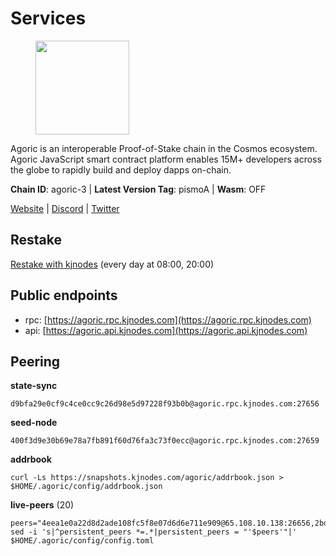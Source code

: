 # Services

<figure><img src="https://raw.githubusercontent.com/kj89/testnet_manuals/main/pingpub/logos/agoric.png" width="150" alt=""><figcaption></figcaption></figure>

Agoric is an interoperable Proof-of-Stake chain in the Cosmos ecosystem.  Agoric JavaScript smart contract platform enables 15M+ developers across the  globe to rapidly build and deploy dapps on-chain.

**Chain ID**: agoric-3 | **Latest Version Tag**: pismoA | **Wasm**: OFF

[Website](https://agoric.com) | [Discord](https://discord.com/invite/qDW8DRes4s) | [Twitter](https://twitter.com/agoric)

## Restake

[Restake with kjnodes](https://restake.app/agoric/agoricvaloper1ku5sm2twlsywdrp4wz3kfwgyrtqtp0lpr3nvk8) (every day at 08:00, 20:00)
## Public endpoints

* rpc: [https://agoric.rpc.kjnodes.com](https://agoric.rpc.kjnodes.com)
* api: [https://agoric.api.kjnodes.com](https://agoric.api.kjnodes.com)

## Peering

**state-sync**

```
d9bfa29e0cf9c4ce0cc9c26d98e5d97228f93b0b@agoric.rpc.kjnodes.com:27656
```

**seed-node**

```
400f3d9e30b69e78a7fb891f60d76fa3c73f0ecc@agoric.rpc.kjnodes.com:27659
```

**addrbook**
```
curl -Ls https://snapshots.kjnodes.com/agoric/addrbook.json > $HOME/.agoric/config/addrbook.json
```

**live-peers** (20)
```
peers="4eea1e0a22d8d2ade108fc5f8e07d6d6e711e909@65.108.10.138:26656,2bda83f1501d30187e662c59d75ed4ffffcf8004@135.181.142.117:26656,5e0acd690771af91625095185f6081dd1bccdb8f@78.47.21.189:26656,0f642db2770d4dd3e0d030b2f14f1365e40f3b38@185.146.148.101:26657,cb6ae22e1e89d029c55f2cb400b0caa19cbe5523@15.223.138.194:26603,aede0d57cd77051cf1270675fa770c22e8074501@64.32.40.117:26656,e780b9c3b6f761efb7ba3bca74d3011f9bdf4bfd@139.59.8.48:26060,d9bfa29e0cf9c4ce0cc9c26d98e5d97228f93b0b@65.109.88.38:27656,0464c8dded70d01f5ab50a8d6047a6b27ddf2ccd@84.244.95.232:26656,f095bb53006ebddcbbf29c8df70dddcba6419e36@142.93.145.13:26656,a38a30c1dd31f63be2befd40b82964b215c3c288@165.22.251.28:26656,0837c0dac0bb15e79e64207bb0fa5a9a6fa42ad4@178.62.116.62:26656,711f6f36a6ec3924b6d721de6adce604092e59f2@116.202.226.169:26656,e70955351f601ea5be9a9bf41032949a777f31b3@207.244.255.229:10003,1312bbbd4ed1e58b9e4eb1d7788187a4607915e9@165.22.199.234:26060,1d4d7b77e79c2dad9e8586df4f30c7b550f5d49b@3.8.160.134:26656,2aedd7163a8ee725507e461b13fb90c091ee1c42@128.0.51.32:26656,ca4c3b9d0cf78d934a3b972c328db2e4a9a66c42@64.32.40.134:26656,a70c51115e32312ded2ed3ae82a8a06657422753@35.215.32.174:26656,ade4d8bc8cbe014af6ebdf3cb7b1e9ad36f412c0@135.181.5.219:14456"
sed -i 's|^persistent_peers *=.*|persistent_peers = "'$peers'"|' $HOME/.agoric/config/config.toml
```
